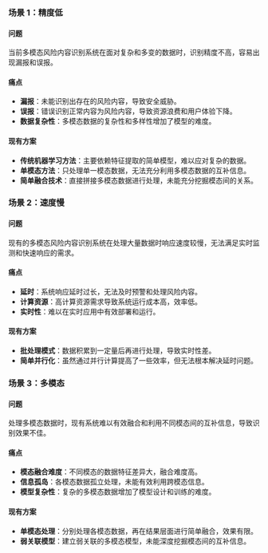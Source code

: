 ### 场景 1：精度低

#### 问题

当前多模态风险内容识别系统在面对复杂和多变的数据时，识别精度不高，容易出现漏报和误报。

#### 痛点

- **漏报**：未能识别出存在的风险内容，导致安全威胁。
- **误报**：错误识别正常内容为风险内容，导致资源浪费和用户体验下降。
- **数据复杂性**：多模态数据的复杂性和多样性增加了模型的难度。

#### 现有方案

- **传统机器学习方法**：主要依赖特征提取的简单模型，难以应对复杂的数据。
- **单模态方法**：只处理单一模态数据，无法充分利用多模态数据的互补信息。
- **简单融合技术**：直接拼接多模态数据进行处理，未能充分挖掘模态间的关系。

### 场景 2：速度慢

#### 问题

现有的多模态风险内容识别系统在处理大量数据时响应速度较慢，无法满足实时监测和快速响应的需求。

#### 痛点

- **延时**：系统响应延时过长，无法及时预警和处理风险内容。
- **计算资源**：高计算资源需求导致系统运行成本高，效率低。
- **实时性**：难以在实时应用中有效部署和运行。

#### 现有方案

- **批处理模式**：数据积累到一定量后再进行处理，导致实时性差。
- **简单并行化**：虽然通过并行计算提高了一些效率，但无法根本解决延时问题。

### 场景 3：多模态

#### 问题

处理多模态数据时，现有系统难以有效融合和利用不同模态间的互补信息，导致识别效果不佳。

#### 痛点

- **模态融合难度**：不同模态的数据特征差异大，融合难度高。
- **信息孤岛**：各模态数据孤立处理，未能有效利用跨模态信息。
- **模型复杂性**：复杂的多模态数据增加了模型设计和训练的难度。

#### 现有方案

- **单模态处理**：分别处理各模态数据，再在结果层面进行简单融合，效果有限。
- **弱关联模型**：建立弱关联的多模态模型，未能深度挖掘模态间的互补信息。